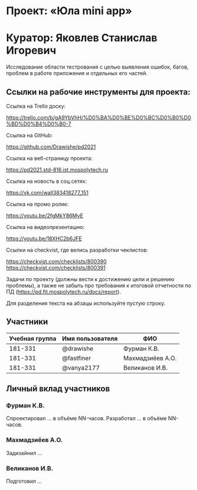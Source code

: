 # Проект: «Юла mini app»

# Куратор: Яковлев Станислав Игоревич

Исследование области тестрования с целью выявления ошибок, багов, проблем в работе приложения и отдельных его частей. 


## Ссылки на рабочие инструменты для проекта: 

Ссылка на Trello доску:

https://trello.com/b/gA9YbVhH/%D0%BA%D0%BE%D0%BC%D0%B0%D0%BD%D0%B4%D0%B0-7

Ссылка на GitHub: 

https://github.com/Drawishe/pd2021

Ссылка на веб-страницу проекта:

https://pd2021.std-816.ist.mospolytech.ru

Ссылка на новость в соц.сетях:

https://vk.com/wall383418277_151

Ссылка на промо ролик:

https://youtu.be/2fgMkY86MyE

Ссылка на видеопрезентацию:

https://youtu.be/18XHC2b6JFE

Ссылки на checkvist, где велись разработки чеклистов:

https://checkvist.com/checklists/800390
https://checkvist.com/checklists/800391


Задачи по проекту (должны вести к достижению цели и решению проблемы), а также не забыть про требования к итоговой отчетности по ПД (https://pd.fit.mospolytech.ru/docs/report).

Для разделения текста на абзацы используйте пустую строку.

## Участники

| Учебная группа | Имя пользователя | ФИО                      |
|----------------|------------------|--------------------------|
| 181-331        | @drawishe        | Фурман К.В.              |
| 181-331        | @fastfiner       | Махмадзиёев А.О.         |
| 181-331        | @vanya2177       | Великанов И.В.           |

## Личный вклад участников

### Фурман К.В.

Спроектировал … в объёме NN-часов. Разработал … в объёме NN-часов.

### Махмадзиёев А.О.

Задизайнил …

### Великанов И.В.

Подготовил …
